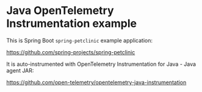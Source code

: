 # Java OpenTelemetry Instrumentation example

This is Spring Boot `spring-petclinic` example application:

https://github.com/spring-projects/spring-petclinic

It is auto-instrumented with OpenTelemetry Instrumentation for Java - Java agent JAR:

https://github.com/open-telemetry/opentelemetry-java-instrumentation
